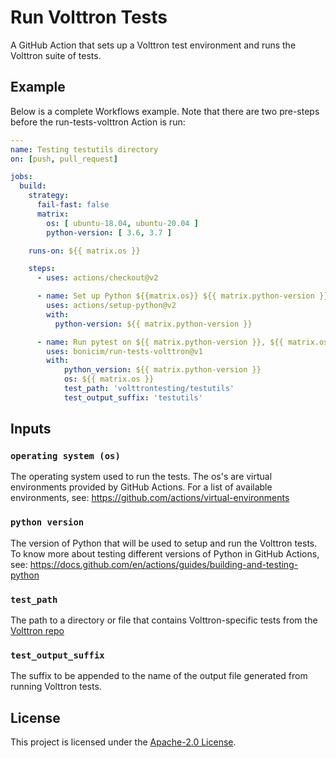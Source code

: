 # Run Volttron Tests

A GitHub Action that sets up a Volttron test environment and runs the Volttron suite of tests. 

## Example

Below is a complete Workflows example. Note that there are two pre-steps before the run-tests-volttron Action is run:

````yaml
---
name: Testing testutils directory
on: [push, pull_request]

jobs:
  build:
    strategy:
      fail-fast: false
      matrix:
        os: [ ubuntu-18.04, ubuntu-20.04 ]
        python-version: [ 3.6, 3.7 ]

    runs-on: ${{ matrix.os }}

    steps:
      - uses: actions/checkout@v2

      - name: Set up Python ${{matrix.os}} ${{ matrix.python-version }}
        uses: actions/setup-python@v2
        with:
          python-version: ${{ matrix.python-version }}

      - name: Run pytest on ${{ matrix.python-version }}, ${{ matrix.os }}
        uses: bonicim/run-tests-volttron@v1
        with:
            python_version: ${{ matrix.python-version }}
            os: ${{ matrix.os }}
            test_path: 'volttrontesting/testutils'
            test_output_suffix: 'testutils'
````

## Inputs

### `operating system (os)`
The operating system used to run the tests. The os's are virtual environments provided by GitHub Actions. For a list of available environments, see: https://github.com/actions/virtual-environments

### `python version`
The version of Python that will be used to setup and run the Volttron tests. To know more about testing different versions of Python in GitHub Actions, see: https://docs.github.com/en/actions/guides/building-and-testing-python

### `test_path`
The path to a directory or file that contains Volttron-specific tests from the [Volttron repo](https://github.com/VOLTTRON/volttron)

### `test_output_suffix`
The suffix to be appended to the name of the output file generated from running Volttron tests.

## License

This project is licensed under the [Apache-2.0 License](LICENSE).